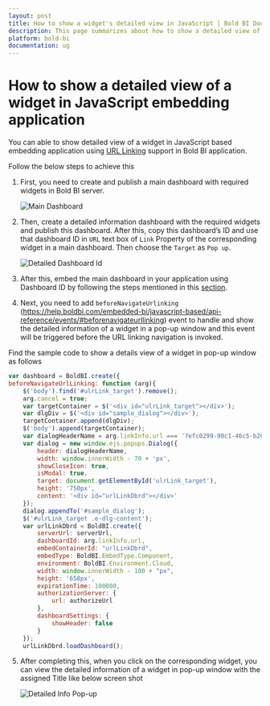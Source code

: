 ```yaml
---
layout: post
title: How to show a widget's detailed view in JavaScript | Bold BI Docs
description: This page summarizes about how to show a detailed view of a widget in dashboard embedded JavaScript application using Bold BI software.
platform: bold-bi
documentation: ug
---
```


# How to show a detailed view of a widget in JavaScript embedding application

You can able to show detailed view of a widget in JavaScript based embedding application using [URL Linking](https://help.boldbi.com/embedded-bi/visualizing-data/working-with-widgets/linking-urls-and-dashboards/) support in Bold BI application.

Follow the below steps to achieve this 

1. First, you need to create and publish a main dashboard with required widgets in Bold BI server.

    ![Main Dashboard](/bold-bi-docs/static/assets/embedded/faq/images/main-dashboard.png)

2. Then, create a detailed information dashboard with the required widgets and publish this dashboard. After this, copy this dashboard’s ID and use that dashboard ID in `URL` text box of `Link` Property of the corresponding widget in a main dashboard. Then choose the `Target` as `Pop up`.

    ![Detailed Dashboard Id](/bold-bi-docs/static/assets/embedded/faq/images/detailed-dashboard-id.png)

3. After this, embed the main dashboard in your application using Dashboard ID by following the steps mentioned in this [section](https://help.boldbi.com/embedded-bi/javascript-based/getting-started/#embed-using-dashboard-id).

4. Next, you need to add `beforeNavigateUrlinking` (https://help.boldbi.com/embedded-bi/javascript-based/api-reference/events/#beforenavigateurllinking) event to handle and show the detailed information of a widget in a pop-up window and this event will be triggered before the URL linking navigation is invoked.

Find the sample code to show a details view of a widget in pop-up window as follows

```js
var dashboard = BoldBI.create({ 
beforeNavigateUrlLinking: function (arg){
    $('body').find('#ulrLink_target').remove();
    arg.cancel = true;
    var targetContainer = $('<div id="ulrLink_target"></div>');
    var dlgDiv = $('<div id="sample_dialog"></div>');
    targetContainer.append(dlgDiv);
    $('body').append(targetContainer);
    var dialogHeaderName = arg.linkInfo.url === '7efc0299-90c1-46c5-b20b-3b1023d30387' ? 'Post Growth Analysis' : arg.linkInfo.url === 'dc6ea49d-a74b-448c-b272-e370b1376ab4' ? 'User Growth Analysis' : arg.linkInfo.url === '433636b5-df4a-4ba9-a854-e824b46ac434' ? 'Post Per User Analysis' : arg.model.dashboardName; // This code will set Title for the details information window based on the linked dashboard ID
    var dialog = new window.ejs.popups.Dialog({
        header: dialogHeaderName,
        width: window.innerWidth - 70 + 'px',
        showCloseIcon: true,
        isModal: true,
        target: document.getElementById('ulrLink_target'),
        height: '750px',
        content: '<div id="urlLinkDbrd"></div>'
    });
    dialog.appendTo('#sample_dialog');
    $('#ulrLink_target .e-dlg-content');
    var urlLinkDbrd = BoldBI.create({
        serverUrl: serverUrl,
        dashboardId: arg.linkInfo.url,
        embedContainerId: "urlLinkDbrd",
        embedType: BoldBI.EmbedType.Component,
        environment: BoldBI.Environment.Cloud,
        width: window.innerWidth - 100 + "px",
        height: '650px',
        expirationTime: 100000,
        authorizationServer: {
            url: authorizeUrl
        },
        dashboardSettings: {
            showHeader: false
        }
    });
    urlLinkDbrd.loadDashboard();
```

5. After completing this, when you click on the corresponding widget, you can view the detailed information of a widget in pop-up window with the assigned Title like below screen shot

    ![Detailed Info Pop-up](/bold-bi-docs/static/assets/embedded/faq/images/detailed-info-pop-up.png)